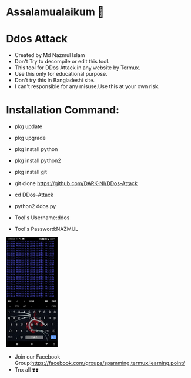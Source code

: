 # Assalamualaikum 🥰
# Ddos Attack
* Created by Md Nazmul Islam
* Don't Try to decompile or edit this tool.
* This tool for DDos Attack in any website by Termux.
* Use this only for educational purpose.
* Don't try this in Bangladeshi site.
* I can't responsible for any misuse.Use this at your own risk.

# Installation Command:
* pkg update
* pkg upgrade
* pkg install python
* pkg install python2
* pkg install git
* git clone https://github.com/DARK-NI/DDos-Attack
* cd DDos-Attack
* python2 ddos.py

* Tool's Username:ddos
* Tool's Password:NAZMUL

<img src="Screenshot_20220102-025425.png" width="140" height="300"></img>


* Join our Facebook Group:https://facebook.com/groups/spamming.termux.learning.point/
* Tnx all ❣️❣️


